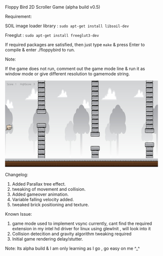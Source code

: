 Floppy Bird 2D Scroller Game  (alpha build v0.5)

Requirement:

SOIL image loader library : `sudo apt-get install libsoil-dev`

Freeglut : `sudo apt-get install freeglut3-dev`

If required packages are satisfied, then just type `make` & press Enter to compile & enter ./floppybird to run.

Note:

If the game does not run, comment out the game mode line & run it as window mode or give different resolution to gamemode string.

![Alt text](/res/screenshot.jpg?raw=true "floppy")

Changelog:
1. Added Parallax tree effect.
2. tweaking of movement and collision.
3. Added gameover animation.
4. Variable falling velocity added.
5. tweaked brick positioning and texture.

Known Issue:

1. game mode used to implement vsync currently, cant find the required extension in my intel hd driver for linux using glewInit , will look into it
2. Collision detecition and gravity algorithm tweaking required
3. Initial game rendering delay/stutter.

Note: Its alpha build & I am only learning as I go , go easy on me ^_^
